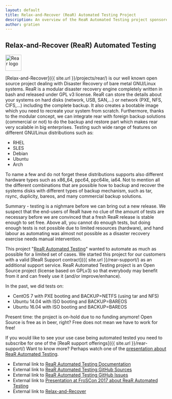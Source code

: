 ```yaml
---
layout: default
title: Relax-and-Recover (ReaR) Automated Testing Project
description: An overview of the ReaR Automated Testing project sponsored by IT3 Consultants
author: gratien
---
```


## Relax-and-Recover (ReaR) Automated Testing

<img src="{{ site.url }}/images/logo/rear_logo_100.png" width="50" height="50" alt="Rear logo">

[Relax-and-Recover]({{ site.url }}/projects/rear/) is our well known open source project dealing with Disaster Recovery of bare metal GNU/Linux systems. 
ReaR is a modular disaster recovery engine completely written in bash and released under GPL v3 license. ReaR can store the details about your systems on hard disks (network, USB, SAN,...) or network (PXE, NFS, CIFS,...) including the complete backup. It also creates a bootable image which you need to recreate your system from scratch. Furthermore, thanks to the modular concept, we can integrate rear with foreign backup solutions (commercial or not) to do the backup and restore part which makes rear very scalable in big enterprises.
Testing such wide range of features on different GNU/Linux distributions such as:

 - RHEL
 - SLES
 - Debian
 - Ubuntu
 - Arch

To name a few and do not forget these distributions supports also different hardware types such as x86_64, ppc64, ppc64le, ia64. Not to mention all the different combinations that are possible how to backup and recover the systems disks with different types of backup mechanism, such as tar, rsync, duplicity, bareos, and many commercial backup solutions.

Summary - testing is a nighmare before we can bring out a new release. We suspect that the end-users of ReaR have no clue of the amount of tests are necessary before we are convinced that a  fresh ReaR release is stable enough to set free.
Above all, you cannot do enough tests, but doing enough tests is not possible due to limited resources (hardware), and hand labour as automating was almost not possible as a disaster recovery exercise needs manual intervention.

This project "[ReaR Automated Testing](https://gdha.github.io/rear-automated-testing/)" wanted to automate as much as possible for a limited set of cases. We started this project for our customers with a valid [ReaR Support contract]({{ site.url }}/rear-support/) as an additional support service. ReaR Automated Testing project is an Open Source project (license based on GPLv3) so that everybody may benefit from it and can freely use it (and/or improve/enhance).

In the past, we did tests on:

 - CentOS 7 with PXE booting and BACKUP=NETFS (using tar and NFS)
 - Ubuntu 14.04 with ISO booting and BACKUP=BAREOS
 - Ubuntu 16.04 with ISO booting and BACKUP=BAREOS

Present time: the project is on-hold due to no funding anymore! Open Source is free as in beer, right? Free does not mean we have to work for free!

If you would like to see your use case being automated tested you need to subscribe for one of the [ReaR support offerings]({{ site.url }}/rear-support/)
Want to know more? Perhaps watch one of the [presentation about ReaR Automated Testing](https://media.ccc.de/v/froscon2017-1957-relax-and-recover_automated_testing).

 - External link to [ReaR Automated Testing Documentation](https://gdha.github.io/rear-automated-testing/)
 - External link to [ReaR Automated Testing GitHub Sources](https://github.com/gdha/rear-automated-testing)
 - External link to [ReaR Automated Testing GitHub Issues](https://github.com/gdha/rear-automated-testing/issues)
 - External link to [Presentation at FroSCon 2017 about ReaR Automated Testing](https://media.ccc.de/v/froscon2017-1957-relax-and-recover_automated_testing)
 - External link to [Relax-and-Recover](http://relax-and-recover.org/)
